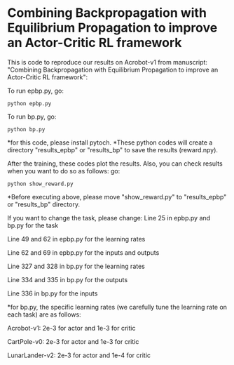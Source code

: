# Combining Backpropagation with Equilibrium Propagation to improve an Actor-Critic RL framework 
This is code to reproduce our results on Acrobot-v1 from manuscript: "Combining Backpropagation with Equilibrium Propagation to improve an Actor-Critic RL framework":

To run epbp.py, go:

```
python epbp.py 
```

To run bp.py, go:

```
python bp.py 
```
*for this code, please install pytoch.
*These python codes will create a directory "results_epbp" or "results_bp" to save the results (reward.npy).

After the training, these codes plot the results. Also, you can check results when you want to do so as follows:
go:

```
python show_reward.py 
```
*Before executing above, please move "show_reward.py" to "results_epbp" or "results_bp" directory.

If you want to change the task, please change:
Line 25 in epbp.py and bp.py for the task

Line 49 and 62 in epbp.py for the learning rates

Line 62 and 69 in epbp.py for the inputs and outputs

Line 327 and 328 in bp.py for the learning rates

Line 334 and 335 in bp.py for the outputs

Line 336 in bp.py for the inputs

*for bp.py, the specific learning rates (we carefully tune the learning rate on each task) are as follows:

Acrobot-v1: 2e-3 for actor and 1e-3 for critic

CartPole-v0: 2e-3 for actor and 1e-3 for critic

LunarLander-v2: 2e-3 for actor and 1e-4 for critic



